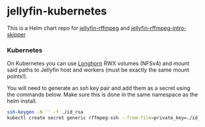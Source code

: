 # jellyfin-kubernetes

This is a Helm chart repo for [jellyfin-rffmpeg](https://github.com/aleksasiriski/rffmpeg-go/pkgs/container/jellyfin-rffmpeg) and [jellyfin-rffmpeg-intro-skipper](https://github.com/aleksasiriski/rffmpeg-go/pkgs/container/jellyfin-rffmpeg-intro-skipper)

### Kubernetes

On Kubernetes you can use [Longhorn](https://longhorn.io) RWX volumes (NFSv4) and mount said paths to Jellyfin host and workers (must be exactly the same mount points!).

You will need to generate an ssh key pair and add them as a secret using the commands below. Make sure this is done in the same namespace as the helm install.

```bash
ssh-keygen -N '' -f ./id_rsa
kubectl create secret generic rffmpeg-ssh --from-file=private_key=./id_rsa --from-file=public_key=./id_rsa.pub
```

